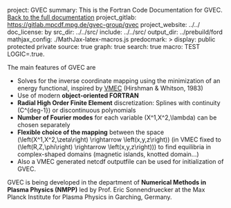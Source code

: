 project: GVEC
summary: This is the Fortran Code Documentation for GVEC. [Back to the full documentation](../../)
project_gitlab: https://gitlab.mpcdf.mpg.de/gvec-group/gvec 
project_website: ../../
doc_license: by
src_dir: ../../src/
include: ../../src/
output_dir: ../prebuild/ford
mathjax_config: ./MathJax-latex-macros.js
predocmark: >
display: public
         protected
         private
source: true
graph: true
search: true
macro: TEST
       LOGIC=.true.

The main features of GVEC are

* Solves for the inverse coordinate mapping using the minimization of an energy functional, inspired by [VMEC](https://princetonuniversity.github.io/STELLOPT/VMEC) (Hirshman & Whitson, 1983)
* Use of modern **object-oriented FORTRAN**
* **Radial High Order Finite Element** discretization: Splines with continuity \(C^{deg-1}\) or discontinuous polynomials
* **Number of Fourier modes** for each variable \(X^1,X^2,\lambda\) can be chosen separately
* **Flexible choice of the mapping** between the space \(\left(X^1,X^2,\zeta\right) \rightarrow \left(x,y,z\right)\) (in VMEC fixed to \(\left(R,Z,\phi\right) \rightarrow \left(x,y,z\right)\)) 
  to find equilibria in complex-shaped domains (magnetic islands, knotted domain...)
* Also a VMEC generated netcdf outputfile can be used for initialization of GVEC.

GVEC is being developed in the department of **Numerical Methods in Plasma Physics (NMPP)**
led by Prof. Eric Sonnendruecker at the Max Planck Institute for Plasma Physics 
in Garching, Germany.
